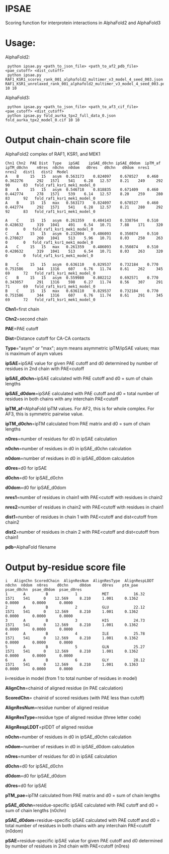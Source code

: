 # IPSAE
Scoring function for interprotein interactions in AlphaFold2 and AlphaFold3

# Usage:                                                                                                                                                                                                     
AlphaFold2:

     python ipsae.py <path_to_json_file> <path_to_af2_pdb_file> <pae_cutoff> <dist_cutoff>   
     python ipsae.py RAF1_KSR1_scores_rank_001_alphafold2_multimer_v3_model_4_seed_003.json RAF1_KSR1_unrelaxed_rank_001_alphafold2_multimer_v3_model_4_seed_003.pdb 10 10

AlphaFold3:

     python ipsae.py <path_to_json_file> <path_to_af3_cif_file> <pae_cutoff> <dist_cutoff>                    
     python ipsae.py fold_aurka_tpx2_full_data_0.json fold_aurka_tpx2_model_0.cif 10 10

# Output chain-chain score file

AlphaFold2 complex of RAF1, KSR1, and MEK1

    Chn1 Chn2  PAE Dist  Type   ipSAE    ipSAE_d0chn ipSAE_d0dom  ipTM_af  ipTM_d0chn    n0res  n0chn  n0dom   d0res   d0chn   d0dom  nres1   nres2   dist1   dist2  Model
    A    B     15   15   asym  0.563173    0.824097    0.678527    0.460    0.362276      292   1571    541    6.28   12.57    8.21    249     292      90      83   fold_raf1_ksr1_mek1_model_0
    B    A     15   15   asym  0.546718    0.818835    0.671409    0.460    0.442774      278   1571    539    6.14   12.57    8.20    259     280      83      92   fold_raf1_ksr1_mek1_model_0
    A    B     15   15   max   0.563173    0.824097    0.678527    0.460    0.442774      292   1571    541    6.28   12.57    8.21    280     292      92      83   fold_raf1_ksr1_mek1_model_0

    A    C     15   15   asym  0.261359    0.484143    0.338764    0.510    0.428632      319   1041    491    6.54   10.71    7.88    171     320       0       0   fold_raf1_ksr1_mek1_model_0
    C    A     15   15   asym  0.232004    0.486093    0.350874    0.510    0.270827      260   1041    513    5.96   10.71    8.03    250     263       0       0   fold_raf1_ksr1_mek1_model_0
    A    C     15   15   max   0.261359    0.486093    0.350874    0.510    0.428632      319   1041    513    6.54   10.71    8.03    263     320       0       0   fold_raf1_ksr1_mek1_model_0

    B    C     15   15   asym  0.636110    0.829537    0.732184    0.770    0.751586      344   1316    607    6.76   11.74    8.61    262     345      69      72   fold_raf1_ksr1_mek1_model_0
    C    B     15   15   asym  0.559980    0.802212    0.692571    0.770    0.343057      291   1316    598    6.27   11.74    8.56    307     291      71      69   fold_raf1_ksr1_mek1_model_0
    B    C     15   15   max   0.636110    0.829537    0.732184    0.770    0.751586      344   1316    607    6.76   11.74    8.61    291     345      69      72   fold_raf1_ksr1_mek1_model_0




**Chn1**=first chain

**Chn2**=second chain

**PAE**=PAE cutoff

**Dist**=Distance cutoff for CA-CA contacts

**Type**="asym" or "max"; asym means asymmetric ipTM/ipSAE values; max is maximum of asym values

**ipSAE**=ipSAE value for given PAE cutoff and d0 determined by number of residues in 2nd chain with PAE<cutoff 

**ipSAE_d0chn**=ipSAE calculated with PAE cutoff and d0 = sum of chain lengths

**ipSAE_d0dom**=ipSAE calculated with PAE cutoff and d0 = total number of residues in both chains with any interchain PAE<cutoff

**ipTM_af**=AlphaFold ipTM values. For AF2, this is for whole complex. For AF3, this is symmetric pairwise value.   

**ipTM_d0chn**=ipTM calculated from PAE matrix and d0 = sum of chain lengths 

**n0res**=number of residues for d0 in ipSAE calculation

**n0chn**=number of residues in d0 in ipSAE_d0chn calculation

**n0dom**=number of residues in d0 in ipSAE_d0dom calculation

**d0res**=d0 for ipSAE

**d0chn**=d0 for ipSAE_d0chn

**d0dom**=d0 for ipSAE_d0dom

**nres1**=number of residues in chain1 with PAE<cutoff with residues in chain2

**nres2**=number of residues in chain2 with PAE<cutoff with residues in chain1

**dist1**=number of residues in chain 1 with PAE<cutoff and dist<cutoff from chain2

**dist2**=number of residues in chain 2 with PAE<cutoff and dist<cutoff from chain1

**pdb**=AlphaFold filename

# Output by-residue score file

    i   AlignChn ScoredChain  AlignResNum  AlignResType  AlignRespLDDT      n0chn  n0dom  n0res    d0chn     d0dom     d0res    ptm_pae   psae_d0chn  psae_d0dom  psae_d0res 
    1       A         B            1           MET           16.32          1571    541      0    12.569     8.210     1.001     0.1362      0.0000      0.0000      0.0000
    2       A         B            2           GLU           22.12          1571    541      0    12.569     8.210     1.001     0.1362      0.0000      0.0000      0.0000
    3       A         B            3           HIS           24.73          1571    541      0    12.569     8.210     1.001     0.1362      0.0000      0.0000      0.0000
    4       A         B            4           ILE           25.78          1571    541      0    12.569     8.210     1.001     0.1362      0.0000      0.0000      0.0000
    5       A         B            5           GLN           25.27          1571    541      0    12.569     8.210     1.001     0.1362      0.0000      0.0000      0.0000
    6       A         B            6           GLY           28.12          1571    541      0    12.569     8.210     1.001     0.1363      0.0000      0.0000      0.0000


**i**=residue in model (from 1 to total number of residues in model)

**AlignChn**=chainid of aligned residue (in PAE calculation)

**ScoredChn**= chainid of scored residues (with PAE less than cutoff)

**AlignResNum**=residue number of aligned residue

**AlignResType**=residue type of aligned residue (three letter code)

**AlignRespLDDT**=plDDT of aligned residue

**n0chn**=number of residues in d0 in ipSAE_d0chn calculation

**n0dom**=number of residues in d0 in ipSAE_d0dom calculation

**n0res**=number of residues for d0 in ipSAE calculation

**d0chn**=d0 for ipSAE_d0chn

**d0dom**=d0 for ipSAE_d0dom

**d0res**=d0 for ipSAE

**pTM_pae**=ipTM calculated from PAE matrix and d0 = sum of chain lengths 

**pSAE_d0chn**=residue-specific ipSAE calculated with PAE cutoff and d0 = sum of chain lengths (n0chn)

**pSAE_d0dom**=residue-specific ipSAE calculated with PAE cutoff and d0 = total number of residues in both chains with any interchain PAE<cutoff (n0dom)

**pSAE**=residue-specific ipSAE value for given PAE cutoff and d0 determined by number of residues in 2nd chain with PAE<cutoff (n0res)
